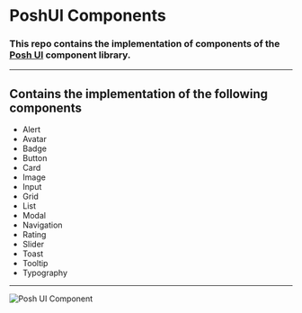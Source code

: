 # PoshUI Components

### This repo contains the implementation of components of the <a href="https://github.com/hsnice16/PoshUI-Documentation" target="_blank">Posh UI</a> component library.

---

## Contains the implementation of the following components

- Alert
- Avatar
- Badge
- Button
- Card
- Image
- Input
- Grid
- List
- Modal
- Navigation
- Rating
- Slider
- Toast
- Tooltip
- Typography

---

![Posh UI Component](assets/gifs/poshui-comp.gif)